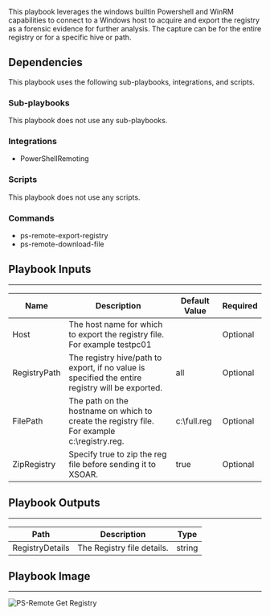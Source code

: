 This playbook leverages the windows builtin Powershell and WinRM capabilities to connect to a Windows host to acquire and export the registry as a forensic evidence for further analysis. The capture can be for the entire registry or for a specific hive or path.

## Dependencies
This playbook uses the following sub-playbooks, integrations, and scripts.

### Sub-playbooks
This playbook does not use any sub-playbooks.

### Integrations
* PowerShellRemoting

### Scripts
This playbook does not use any scripts.

### Commands
* ps-remote-export-registry
* ps-remote-download-file

## Playbook Inputs
---

| **Name** | **Description** | **Default Value** | **Required** |
| --- | --- | --- | --- |
| Host | The host name for which to export the registry file. For example testpc01 |  | Optional |
| RegistryPath | The registry hive/path to export, if no value is specified the entire registry will be exported. | all | Optional |
| FilePath | The path on the hostname on which to create the registry file. For example c:\\registry.reg. | c:\full.reg | Optional |
| ZipRegistry | Specify true to zip the reg file before sending it to XSOAR. | true | Optional |

## Playbook Outputs
---

| **Path** | **Description** | **Type** |
| --- | --- | --- |
| RegistryDetails | The Registry file details. | string |

## Playbook Image
---
![PS-Remote Get Registry](https://raw.githubusercontent.com/demisto/content/0b9313b1f786faac00ad2d0e2fbb49e59a37d4b3/Packs/WindowsForensicsPack/doc_files/PS-Remote_Get_Registry.png)